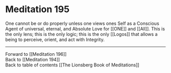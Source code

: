 # Meditation 195

One cannot be or do properly unless one views ones Self as a Conscious Agent of universal, eternal, and Absolute Love for [[ONE]] and [[All]]. This is the only lens; this is the only logic; this is the only [[Logos]] that allows a being to perceive, orient, and act with Integrity. 

___

Forward to [[Meditation 196]]  
Back to [[Meditation 194]]  
Back to table of contents [[The Lionsberg Book of Meditations]]  
